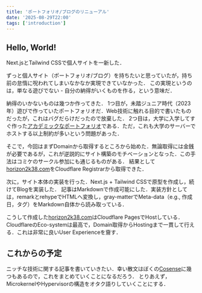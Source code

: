 ```yaml
---
title: 'ポートフォリオ/ブログのリニューアル'
date: '2025-08-29T22:00'
tags: ['introduction']
---
```


## Hello, World!

Next.jsとTailwind CSSで個人サイトを一新した．

ずっと個人サイト（ポートフォリオ/ブログ）を持ちたいと思っていたが，持ち前の怠惰に呪われてしまいなかなか実現できていなかった．
この実現というのは，単なる遊びでない - 自分の納得がいくものを作る，という意味だ．

納得のいかないものは幾つか作ってきた．
1つ目が，未踏ジュニア時代（2023年）遊びで作っていたポートフォリオだ．Web技術に触れる目的で書いたものだったが，これはバグだらけだったので放棄した．
2つ目は，大学に入学してすぐ作った[アカデミックなポートフォリオ](https://web.sfc.wide.ad.jp/~horizon)である．ただ，これも大学のサーバーでホストする以上制約が多いという問題があった．

そこで，今回はまずDomainから取得するところから始めた．無論取得には金銭が必要であるが，これが逆説的にサイト構築のモチベーションとなった．この手法はコミケのサークル参加にも通じるものがある．
結果として[horizon2k38.com](https://horizon2k38.com)をCloudflare Registrarから取得できた．

次に，サイト本体の実装を行った．Next.js + Tailwind CSSで原型を作成し，続けてBlogを実装した．
記事はMarkdownで作成可能にした．実装方針としては，remarkとrehypeでHTMLへ変換し，gray-matterでMeta-data（e.g., 作成日，タグ）をMarkdown自体から読み取っている．

こうして作成した[horizon2k38.com](https://horizon2k38.com)はCloudflare PagesでHostしている．CloudflareのEco-systemは最高で，Domain取得からHostingまで一貫して行える．これは非常に良いUser Experienceを齎す．

## これからの予定

ニッチな技術に関する記事を書いていきたい．幸い散文はぼくの[Cosense](https://cosen.se/horizon2038)に幾つもあるので，これをまとめていくことになるだろう．
とりあえず，MicrokernelやHypervisorの構造をオタク語りしていくことにする．

